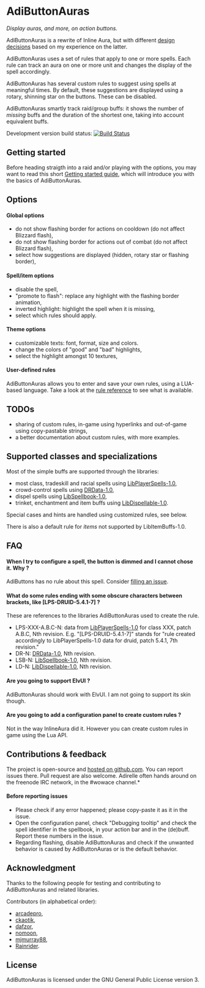 AdiButtonAuras
==============

*Display auras, and more, on action buttons.*

AdiButtonAuras is a rewrite of Inline Aura, but with different [design decisions](https://github.com/Adirelle/AdiButtonAuras/blob/master/doc/Design.md) based on my experience on the latter.

AdiButtonAuras uses a set of rules that apply to one or more spells. Each rule can track an aura on one or more unit and changes the display of the spell accordingly.

AdiButtonAuras has several custom rules to suggest using spells at meaningful times. By default, these suggestions are displayed using a rotary, shinning star on the buttons. These can be disabled.

AdiButtonAuras smartly track raid/group buffs: it shows the number of *missing* buffs and the duration of the shortest one, taking into account equivalent buffs.

Development version build status: [![Build Status](https://travis-ci.org/Adirelle/AdiButtonAuras.svg?branch=1.8.1)](https://travis-ci.org/Adirelle/AdiButtonAuras)

Getting started
---------------

Before heading straigth into a raid and/or playing with the options, you may want to read this short [Getting started guide](https://github.com/Adirelle/AdiButtonAuras/blob/master/doc/GettingStarted.md), which will introduce you with the basics of AdiButtonAuras.

Options
-------

#### Global options

 * do not show flashing border for actions on cooldown (do not affect Blizzard flash),
 * do not show flashing border for actions out of combat (do not affect Blizzard flash),
 * select how suggestions are displayed (hidden, rotary star or flashing border),

#### Spell/item options

 * disable the spell,
 * "promote to flash": replace any highlight with the flashing border animation,
 * inverted highlight: highlight the spell when it is missing,
 * select which rules should apply.

#### Theme options

 * customizable texts: font, format, size and colors.
 * change the colors of "good" and "bad" highlights,
 * select the highlight amongst 10 textures,
 
#### User-defined rules

AdiButtonAuras allows you to enter and save your own rules, using a LUA-based language. Take a look at the [rule reference](https://github.com/Adirelle/AdiButtonAuras/blob/master/doc/RulesRef.md) to see what is available.

TODOs
-----

- sharing of custom rules, in-game using hyperlinks and out-of-game using copy-pastable strings,
- a better documentation about custom rules, with more examples.

Supported classes and specializations
-------------------------------------

Most of the simple buffs are supported through the libraries:

 * most class, tradeskill and racial spells using [LibPlayerSpells-1.0](https://github.com/Adirelle/LibPlayerSpells-1.0),
 * crowd-control spells using [DRData-1.0](https://github.com/Adirelle/DRData-1.0),
 * dispel spells using [LibSpellbook-1.0](https://github.com/Adirelle/LibSpellbook-1.0),
 * trinket, enchantment and item buffs using [LibDispellable-1.0](https://github.com/Adirelle/LibDispellable-1.0/).

Special cases and hints are handled using customized rules, see below.

There is also a default rule for *items* not supported by LibItemBuffs-1.0.

FAQ
---

#### When I try to configure a spell, the button is dimmed and I cannot chose it. Why ?

AdiButtons has no rule about this spell. Consider [filling an issue](https://github.com/Adirelle/AdiButtonAuras/issues).

#### What do some rules ending with some obscure characters between brackets, like [LPS-DRUID-5.4.1-7] ?

These are references to the libraries AdiButtonAuras used to create the rule.

 * LPS-XXX-A.B.C-N: data from [LibPlayerSpells-1.0](https://github.com/Adirelle/LibPlayerSpells-1.0) for class XXX, patch A.B.C, Nth revision. E.g. "[LPS-DRUID-5.4.1-7]" stands for "rule created accordingly to LibPlayerSpells-1.0 data for druid, patch 5.4.1, 7th revision."
 * DR-N: [DRData-1.0](https://github.com/Adirelle/DRData-1.0), Nth revision.
 * LSB-N: [LibSpellbook-1.0](https://github.com/Adirelle/LibSpellbook-1.0), Nth revision.
 * LD-N: [LibDispellable-1.0](https://github.com/Adirelle/LibDispellable-1.0/), Nth revision.

#### Are you going to support ElvUI ?

AdiButtonAuras should work with ElvUI. I am not going to support its skin though.

#### Are you going to add a configuration panel to create custom rules ?

Not in the way InlineAura did it. However you can create custom rules in game using the Lua API.

Contributions & feedback
------------------------

The project is open-source and [hosted on github.com](https://github.com/Adirelle/AdiButtonAuras). You can report issues there. Pull request are also welcome. Adirelle often hands around on the freenode IRC network, in the #wowace channel.*

#### Before reporting issues

* Please check if any error happened; please copy-paste it as it in the issue.
* Open the configuration panel, check "Debugging tooltip" and check the spell identifier in the spellbook, in your action bar and in the (de)buff. Report these numbers in the issue.
* Regarding flashing, disable AdiButtonAuras and check if the unwanted behavior is caused by AdiButtonAuras or is the default behavior.

Acknowledgment
--------------

Thanks to the following people for testing and contributing to AdiButtonAuras and related libraries.

Contributors (in alphabetical order):

* [arcadepro](https://github.com/arcadepro),
* [ckaotik](https://github.com/ckaotik),
* [dafzor](https://github.com/dafzor),
* [nomoon](https://github.com/nomoon),
* [mjmurray88](https://github.com/mjmurray88),
* [Rainrider](https://github.com/Rainrider).

License
-------

AdiButtonAuras is licensed under the GNU General Public License version 3.
